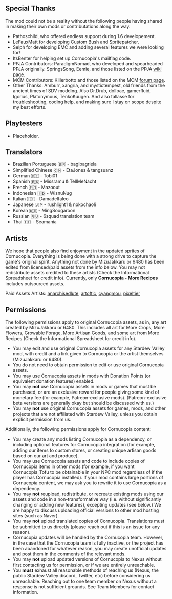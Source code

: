 ﻿## Special Thanks
The mod could not be a reality without the following people having shared in making their own mods or contributations along the way.

* Pathoschild, who offered endless support during 1.6 developement.
* LeFauxMatt for developing Custom Bush and Spritepatcher.
* Selph for developing EMC and adding several features we were looking for!
* ItsBenter for helping set up Cornucopia's mailflag code.
* PPJA Contributors: ParadigmNomad, who developed and spearheaded PPJA originally. SpringsSong, Eemie, and those listed on the PPJA [wiki page](https://github.com/paradigmnomad/PPJA/wiki/Artist-Credits).
* MCM Contributors: Killerbotto and those listed on the MCM [forum page](https://community.playstarbound.com/threads/more-crops-mod-even-more-crops-mod-updated-20-04.111944/).
* Other Thanks: Amburr, xangria, and mystictempest, old friends from the ancient times of SDV modding. Also Dr.Drub, dollbae, gamerfluid, Igorius, Platonymous, TenkoKuugen. And also tallasse for troubleshooting, coding help, and making sure I stay on scope despite my best efforts.

## Playtesters

* Placeholder.

## Translators

* Brazilian Portuguese 🇧🇷 - bagibagriela
* Simplified Chinese 🇨🇳 - EtaJones & tangsuanz
* German 🇩🇪 - Tobi01
* Spanish 🇪🇸 - Missramu﻿ & TellMeNacht
* French 🇫🇷  - Mazoout
* Indonesian 🇮🇩 - WisnuNug
* Italian 🇮🇹 - Damadelfalco
* Japanese 🇯🇵 - rushlight1 & nokochaoli
* Korean 🇰🇷 - MingSoogaroon
* Russian ﻿🇷🇺 - 6squad translation team
* Thai 🇹🇭 - Seamania

## Artists
We hope that people also find enjoyment in the updated sprites of Cornucopia. Everything is being done with a strong drive to capture the game's original spirit. Anything not done by MizuJakkaru or 6480 has been edited from licensed/paid assets from the info below. You may not redistribute assets credited to these artists (Check the Informational Spreadsheet for credit info). Currently, only **Cornucopia - More Recipes** includes outsourced assets.

Paid Assets Artists: [anarchisedlute](https://anarchisedlute.itch.io/), [artoftic](https://artoftic.itch.io/), [cyangmou](https://cyangmou.itch.io/), [pixeltier](https://pixeltier.itch.io/)

## Permissions
The following permissions apply to original Cornucopia assets, as in, any art created by MizuJakkaru or 6480. This includes all art for More Crops, More Flowers, Growable Forage, More Artisan Goods, and some art from More Recipes (Check the Informational Spreadsheet for credit info).

* You may edit and use original Cornucopia assets for any Stardew Valley mod, with credit and a link given to Cornucopia or the artist themselves (MizuJakkaru or 6480).
* You do not need to obtain permission to edit or use original Cornucopia assets.
* You may use Cornucopia assets in mods with Donation Points (or equivalent donation features) enabled.
* You may **not** use Cornucopia assets in mods or games that must be purchased, or are an exclusive reward for people giving some kind of monetary fee (for example, Patreon-exclusive mods). (Patreon-exclusive beta versions are generally okay but should be discussed with us.)
* You may **not** use original Cornucopia assets for games, mods, and other projects that are not affiliated with Stardew Valley, unless you obtain explicit permission from us.

Additionally, the following permissions apply for Cornucopia content:
* You may create any mods listing Cornucopia as a dependency, or including optional features for Cornucopia integration (for example, adding our items to custom stores, or creating unique artisan goods based on our art and produce).
* You may use Cornucopia assets and code to include copies of Cornucopia items in other mods (for example, if you want Cornucopia_Tofu to be obtainable in your NPC mod regardless of if the player has Cornucopia installed). If your mod contains large portions of Cornucopia content, we may ask you to rewrite it to use Cornucopia as a dependency.
* You may **not** reupload, redistribute, or recreate existing mods using our assets and code in a non-transformative way (i.e. without significantly changing or adding new features), excepting updates (see below.) We are happy to discuss uploading official versions to other mod hosting sites (such as Naver).
* You may **not** upload translated copies of Cornucopia. Translations must be submitted to us directly (please reach out if this is an issue for any reason).
* Cornucopia updates will be handled by the Cornucopia team. However, in the case that the Cornucopia team is fully inactive, or the project has been abandoned for whatever reason, you may create unofficial updates and post them in the comments of the relevant mods.
* You may **not** upload updated versions of Cornucopia to Nexus without first contacting us for permission, or if we are entirely unreachable.
* You **must** exhaust all reasonable methods of reaching us (Nexus, the public Stardew Valley discord, Twitter, etc) before considering us unreachable. Reaching out to one team member on Nexus without a response is not sufficient grounds. See Team Members for contact information.
